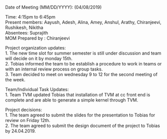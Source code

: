 
 Date of Meeting (MM/DD/YYYY):  (04/08/2019)<br/>
  
 Time: 4:15pm to 6:45pm  <br/>
 Present members: Aayush, Adesh, Alina, Amey, Anshul, Arathy, Chiranjeevi, Rushikesh, Nikitha <br/>
 Absentees: Suprajith <br/>
 MOM Prepared by : Chiranjeevi
  
 Project organization updates:<br/> 1. The new time slot for summer semester is still under discussion and team will decide on it by monday 15th.<br/>2. Tobias informed the team to be establish a procedure to work in teams or with an internal review process on group tasks. <br/>3. Team decided to meet on wednesday 9 to 12 for the second meeting of the week. 
 
  
  
 Team/Individual Task Updates: <br/>1. Team TVM updated Tobias that installation of TVM at cc front end is complete and are able to generate a simple kernel through TVM. 
  
  
Project decisions: <br/>1. The team agreed to submit the slides for the presentation to Tobias for review on Friday 12th.<br/>2. The team agreed to submit the design document of the project to Tobias by 24.04.2019. 